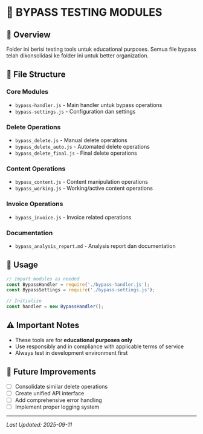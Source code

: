 # 🧪 BYPASS TESTING MODULES

## 📖 Overview

Folder ini berisi testing tools untuk educational purposes. Semua file bypass telah dikonsolidasi ke folder ini untuk better organization.

## 📂 File Structure

### Core Modules
- `bypass-handler.js` - Main handler untuk bypass operations
- `bypass-settings.js` - Configuration dan settings

### Delete Operations
- `bypass_delete.js` - Manual delete operations
- `bypass_delete_auto.js` - Automated delete operations  
- `bypass_delete_final.js` - Final delete operations

### Content Operations
- `bypass_content.js` - Content manipulation operations
- `bypass_working.js` - Working/active content operations

### Invoice Operations
- `bypass_invoice.js` - Invoice related operations

### Documentation
- `bypass_analysis_report.md` - Analysis report dan documentation

## 🚀 Usage

```javascript
// Import modules as needed
const BypassHandler = require('./bypass-handler.js');
const BypassSettings = require('./bypass-settings.js');

// Initialize
const handler = new BypassHandler();
```

## ⚠️ Important Notes

- These tools are for **educational purposes only**
- Use responsibly and in compliance with applicable terms of service
- Always test in development environment first

## 🔧 Future Improvements

- [ ] Consolidate similar delete operations
- [ ] Create unified API interface
- [ ] Add comprehensive error handling
- [ ] Implement proper logging system

---

*Last Updated: 2025-09-11*
